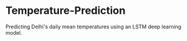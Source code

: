 # Temperature-Prediction
Predicting Delhi's daily mean temperatures using an LSTM deep learning model.
